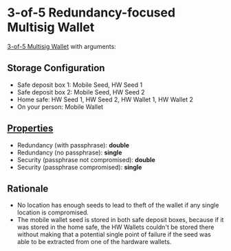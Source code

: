 # 3-of-5 Redundancy-focused Multisig Wallet

[3-of-5 Multisig Wallet](3-of-5-Wallet.md) with arguments:

## Storage Configuration

* Safe deposit box 1: Mobile Seed, HW Seed 1
* Safe deposit box 2: Mobile Seed, HW Seed 2
* Home safe: HW Seed 1, HW Seed 2, HW Wallet 1, HW Wallet 2
* On your person: Mobile Wallet

## [Properties](../misc/propertiesKey.md)

* Redundancy (with passphrase): **double**
* Redundancy (no passphrase): **single**
* Security (passphrase not compromised): **double**
* Security (passphrase compromised): **single**

## Rationale

* No location has enough seeds to lead to theft of the wallet if any single location is compromised.
* The mobile wallet seed is stored in both safe deposit boxes, because if it was stored in the home safe, the HW Wallets couldn't be stored there without making that a potential single point of failure if the seed was able to be extracted from one of the hardware wallets.
